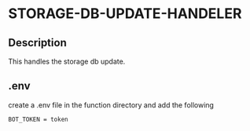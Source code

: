 # STORAGE-DB-UPDATE-HANDELER

## Description

This handles the storage db update.

## .env

create a .env file in the function directory and add the following

```
BOT_TOKEN = token

```

